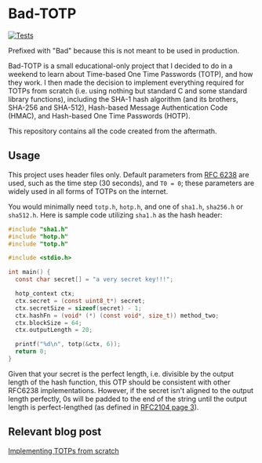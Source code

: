# Bad-TOTP

[![Tests](https://github.com/jameshi16/Bad-TOTP/actions/workflows/tests.yml/badge.svg)](https://github.com/jameshi16/Bad-TOTP/actions/workflows/tests.yml)

Prefixed with "Bad" because this is not meant to be used in production.

Bad-TOTP is a small educational-only project that I decided to do in a weekend to learn about Time-based One Time Passwords (TOTP), and how they work. I then made the decision to implement everything required for TOTPs from scratch (i.e. using nothing but standard C and some standard library functions), including the SHA-1 hash algorithm (and its brothers, SHA-256 and SHA-512), Hash-based Message Authentication Code (HMAC), and Hash-based One Time Passwords (HOTP).

This repository contains all the code created from the aftermath.

## Usage

This project uses header files only. Default parameters from [RFC 6238](https://tools.ietf.org/html/rfc6238) are used, such as the time step (30 seconds), and `T0 = 0`; these parameters are widely used in all forms of TOTPs on the internet. 

You would minimally need `totp.h`, `hotp.h`, and one of `sha1.h`, `sha256.h` or `sha512.h`. Here is sample code utilizing `sha1.h` as the hash header:

```c
#include "sha1.h"
#include "hotp.h"
#include "totp.h"

#include <stdio.h>

int main() {
  const char secret[] = "a very secret key!!!";

  hotp_context ctx;
  ctx.secret = (const uint8_t*) secret;
  ctx.secretSize = sizeof(secret) - 1;
  ctx.hashFn = (void* (*) (const void*, size_t)) method_two;
  ctx.blockSize = 64;
  ctx.outputLength = 20;

  printf("%d\n", totp(&ctx, 6));
  return 0;
}
```

Given that your secret is the perfect length, i.e. divisible by the output length of the hash function, this OTP should be consistent with other RFC6238 implementations. However, if the secret isn't aligned to the output length perfectly, 0s will be padded to the end of the string until the output length is perfect-lengthed (as defined in [RFC2104 page 3](https://tools.ietf.org/html/rfc2104#page-3)).

## Relevant blog post

[Implementing TOTPs from scratch](https://codingindex.xyz/2021/03/07/totp-from-scratch/)
